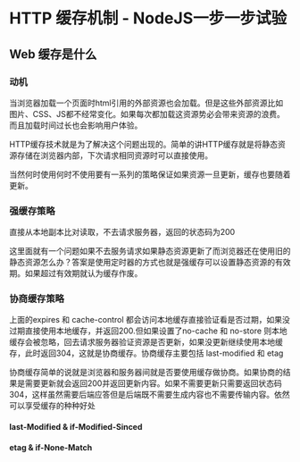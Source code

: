 # HTTP 缓存机制 - NodeJS一步一步试验
## Web 缓存是什么
### 动机
当浏览器加载一个页面时html引用的外部资源也会加载。但是这些外部资源比如图片、CSS、JS都不经常变化。如果每次都加载这资源势必会带来资源的浪费。而且加载时间过长也会影响用户体验。

HTTP缓存技术就是为了解决这个问题出现的。简单的讲HTTP缓存就是将静态资源存储在浏览器内部，下次请求相同资源时可以直接使用。

当然何时使用何时不使用要有一系列的策略保证如果资源一旦更新，缓存也要随着更新。
### 强缓存策略
直接从本地副本比对读取，不去请求服务器，返回的状态码为200

这里面就有一个问题如果不去服务请求如果静态资源更新了而浏览器还在使用旧的静态资源怎么办？答案是使用定时器的方式也就是强缓存可以设置静态资源的有效期。如果超过有效期就认为缓存作废。

### 协商缓存策略
上面的expires 和 cache-control 都会访问本地缓存直接验证看是否过期，如果没过期直接使用本地缓存，并返回200.但如果设置了no-cache 和 no-store 则本地缓存会被忽略，回去请求服务器验证资源是否更新，如果没更新继续使用本地缓存，此时返回304，这就是协商缓存。协商缓存主要包括 last-modified 和 etag

协商缓存简单的说就是浏览器和服务器间就是否要使用缓存做协商。如果协商的结果是需要更新就会返回200并返回更新内容。如果不需要更新只需要返回状态码304，这样虽然需要后端应答但是后端既不需要生成内容也不需要传输内容。依然可以享受缓存的种种好处

#### last-Modified & if-Modified-Sinced

#### etag & if-None-Match